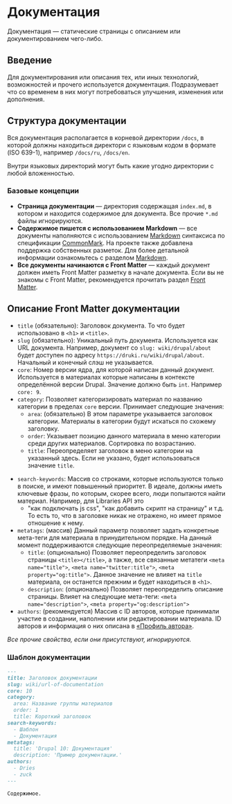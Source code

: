 # Документация

Документация — статические страницы с описанием или документированием чего-либо.

## Введение

Для документирования или описания тех, или иных технологий, возможностей и прочего используется документация. Подразумевает что со временем в них могут потребоваться улучшения, изменения или дополнения.

## Структура документации

Вся документация располагается в корневой директории `/docs`, в которой должны находиться директори с языковым кодом в формате (ISO 639-1), например `/docs/ru`, `/docs/en`.

Внутри языковых директорий могут быть какие угодно директории с любой вложенностью.

### Базовые концепции

* **Страница документации** — директория содержащая `index.md`, в котором и находится содержимое для документа. Все прочие `*.md` файлы игнорируются.
* **Содержимое пишется с использованием Markdown** — все документы наполняются с
  использованием [Markdown](https://ru.wikipedia.org/wiki/Markdown) синтаксиса по
  спецификации [CommonMark](https://commonmark.org/). На проекте также добавлена поддержка собственных разметок. Для более детальной информации ознакомьтесь с разделом [Markdown](../../CONTRIBUTING.md).
* **Все документы начинаются с Front Matter** — каждый документ должен иметь Front Matter разметку в начале документа. Если вы не знакомы с Front Matter, рекомендуется прочитать раздел [Front Matter](../../CONTRIBUTING.md).

## Описание Front Matter документации

* `title` (обязательно): Заголовок документа. То что будет использовано в `<h1>` и `<title>`.
* `slug` (обязательно): Уникальный путь документа. Используется как URL документа. Например, документ со `slug: wiki/drupal/about` будет доступен по адресу `https://druki.ru/wiki/drupal/about`. Начальный и конечный слэш не указывается.
* `core`: Номер версии ядра, для которой написан данный документ. Используется в материалах которые написаны в контексте
  определённой версии Drupal. Значение должно быть `int`. Например `core: 9`.
* `category`: Позволяет категоризировать материал по названию категории в пределах `core` версии. Принимает следующие
  значения:
    * `area`: (обязательно) В этом параметре указывается заголовок категории. Материалы в категории будут искаться по
      схожему заголовку.
    * `order`: Указывает позицию данного материала в меню категории среди других материалов. Сортировка по возрастанию.
    * `title`: Переопределяет заголовок в меню категории на указанный здесь. Если не указано, будет использоваться
      значение `title`.
- `search-keywords`: Массив со строками, которые используются только в поиске, и имеют повышенный приоритет. В идеале,
  должны иметь ключевые фразы, по которым, скорее всего, люди попытаются найти материал. Например, для Libraries API это
    - "как подключать js css", "как добавить скрипт на страницу" и т.д. То есть то, что в заголовке никак не отражено,
      но имеет прямое отношение к нему.
- `metatags`: (массив) Данный параметр позволяет задать конкретные мета-теги для материала в принудительном порядке. На
  данный момент поддерживаются следующие переопределяемые значения:
    - `title`: (опционально) Позволяет переопределить заголовок страницы `<title></title>`, а также, все связанные
      метатеги `<meta name="title">`, `<meta name="twitter:title">`, `<meta property="og:title">`. Данное значение не
      влияет на `title` материала, он останется прежним и будет находиться в `<h1>`.
    - `description`: (опционально) Позволяет переопределить описание страницы. Влияет на следующие
      мета-теги: `<meta name="description">`, `<meta property="og:description">`
- `authors`: (рекомендуется) Массив с ID авторов, которые принимали участие в создании, наполнении или редактировании материала. ID авторов и информация о них описана в [«Профиль автора»](author-profile.md).

_Все прочие свойства, если они присутствуют, игнорируются._

### Шаблон документации

```markdown
---
title: Заголовок документации
slug: wiki/url-of-documentation
core: 10
category:
  area: Название группы материалов
  order: 1
  title: Короткий заголовок
search-keywords:
  - Шаблон
  - Документация
metatags:
  title: 'Drupal 10: Документация'
  description: 'Пример документации.'
authors:
  - Dries
  - zuck
---

Содержимое.
```